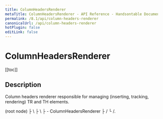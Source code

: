 ```yaml
---
title: ColumnHeadersRenderer
metaTitle: ColumnHeadersRenderer - API Reference - Handsontable Documentation
permalink: /8.1/api/column-headers-renderer
canonicalUrl: /api/column-headers-renderer
hotPlugin: false
editLink: false
---
```


# ColumnHeadersRenderer

[[toc]]

## Description

Column headers renderer responsible for managing (inserting, tracking, rendering) TR and TH elements.

  <thead> (root node)
    ├ <tr>   \
    ├ <tr>    \
    ├ <tr>     - ColumnHeadersRenderer
    ├ <tr>    /
    └ <tr>   /.



